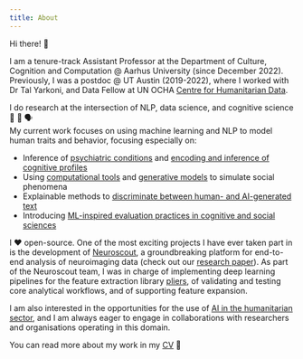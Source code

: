 ```yaml
---
title: About
---
```

Hi there! 🖖

I am a tenure-track Assistant Professor at the Department of Culture, Cognition and Computation @ Aarhus University (since December 2022). Previously, I was a postdoc @ UT Austin (2019-2022), where I worked with Dr Tal Yarkoni, and Data Fellow at UN OCHA [Centre for Humanitarian Data](https://centre.humdata.org/).

I do research at the intersection of NLP, data science, and cognitive science 🤖 🧠 🗣️ \
My current work focuses on using machine learning and NLP to model human traits and behavior, focusing especially on:
- Inference of [psychiatric conditions](https://www.nature.com/articles/s44220-023-00152-7) and [encoding and inference of cognitive profiles](https://aclanthology.org/2022.findings-emnlp.123/)
- Using [computational tools](https://escholarship.org/uc/item/58v5d82w) and [generative models](https://github.com/rbroc/chatbot-conversations) to simulate social phenomena
- Explainable methods to [discriminate between human- and AI-generated text](https://github.com/rbroc/echo)
- Introducing [ML-inspired evaluation practices in cognitive and social sciences](https://journals.sagepub.com/doi/pdf/10.1177/25152459211026864) 

I ❤️ open-source. One of the most exciting projects I have ever taken part in is the development of [Neuroscout](https://neuroscout.org/), a groundbreaking platform for end-to-end analysis of neuroimaging data (check out our [research paper](https://elifesciences.org/articles/79277)). As part of the Neuroscout team, I was in charge of implementing deep learning pipelines for the feature extraction library [pliers](https://github.com/PsychoinformaticsLab/pliers), of validating and testing core analytical workflows, and of supporting feature expansion.

I am also interested in the opportunities for the use of [AI in the humanitarian sector](https://www.frontiersin.org/articles/10.3389/fdata.2023.1082787/full), and I am always eager to engage in collaborations with researchers and organisations operating in this domain.

You can read more about my work in my [CV](https://rbroc.github.io/cv/cv.pdf) 🚀


